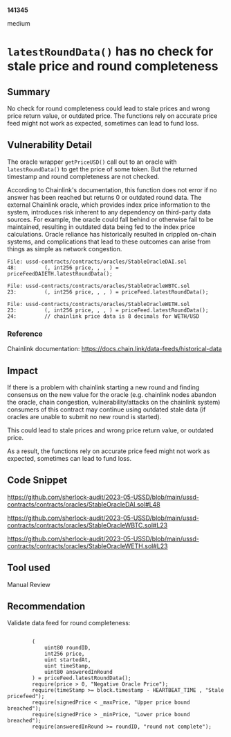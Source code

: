 __141345__

medium

# `latestRoundData()` has no check for stale price and round completeness

## Summary

No check for round completeness could lead to stale prices and wrong price return value, or outdated price. The functions rely on accurate price feed might not work as expected, sometimes can lead to fund loss. 


## Vulnerability Detail

The oracle wrapper `getPriceUSD()` call out to an oracle with `latestRoundData()` to get the price of some token. But the returned timestamp and round completeness are not checked.

According to Chainlink's documentation, this function does not error if no answer has been reached but returns 0 or outdated round data. The external Chainlink oracle, which provides index price information to the system, introduces risk inherent to any dependency on third-party data sources. For example, the oracle could fall behind or otherwise fail to be maintained, resulting in outdated data being fed to the index price calculations. Oracle reliance has historically resulted in crippled on-chain systems, and complications that lead to these outcomes can arise from things as simple as network congestion.

```solidity
File: ussd-contracts/contracts/oracles/StableOracleDAI.sol
48:         (, int256 price, , , ) = priceFeedDAIETH.latestRoundData();

File: ussd-contracts/contracts/oracles/StableOracleWBTC.sol
23:         (, int256 price, , , ) = priceFeed.latestRoundData();

File: ussd-contracts/contracts/oracles/StableOracleWETH.sol
23:         (, int256 price, , , ) = priceFeed.latestRoundData();
24:         // chainlink price data is 8 decimals for WETH/USD

```

### Reference
Chainlink documentation:
https://docs.chain.link/data-feeds/historical-data

## Impact

If there is a problem with chainlink starting a new round and finding consensus on the new value for the oracle (e.g. chainlink nodes abandon the oracle, chain congestion, vulnerability/attacks on the chainlink system) consumers of this contract may continue using outdated stale data (if oracles are unable to submit no new round is started).

This could lead to stale prices and wrong price return value, or outdated price.

As a result, the functions rely on accurate price feed might not work as expected, sometimes can lead to fund loss. 



## Code Snippet

https://github.com/sherlock-audit/2023-05-USSD/blob/main/ussd-contracts/contracts/oracles/StableOracleDAI.sol#L48

https://github.com/sherlock-audit/2023-05-USSD/blob/main/ussd-contracts/contracts/oracles/StableOracleWBTC.sol#L23

https://github.com/sherlock-audit/2023-05-USSD/blob/main/ussd-contracts/contracts/oracles/StableOracleWETH.sol#L23

## Tool used

Manual Review


## Recommendation

Validate data feed for round completeness:
```solidity

        (
            uint80 roundID,
            int256 price,
            uint startedAt,
            uint timeStamp,
            uint80 answeredInRound
        ) = priceFeed.latestRoundData();
        require(price > 0, "Negative Oracle Price");
        require(timeStamp >= block.timestamp - HEARTBEAT_TIME , "Stale pricefeed");
        require(signedPrice < _maxPrice, "Upper price bound breached");
        require(signedPrice > _minPrice, "Lower price bound breached");
        require(answeredInRound >= roundID, "round not complete");
```


